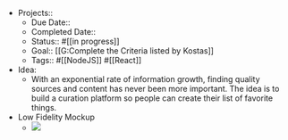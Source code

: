 - Projects::
    - Due Date::
    - Completed Date::
    - Status:: #[[in progress]]
    - Goal:: [[G:Complete the Criteria listed by Kostas]]
    - Tags:: #[[NodeJS]] #[[React]]
- Idea:
    - With an exponential rate of information growth, finding quality sources and content has never been more important. The idea is to build a curation platform so people can create their list of favorite things.
- Low Fidelity Mockup
    - ![](https://firebasestorage.googleapis.com/v0/b/firescript-577a2.appspot.com/o/imgs%2Fapp%2Fandyjgao%2F6pmahDJ5bZ.png?alt=media&token=71a0a358-5ddc-425c-a89d-7c1bd0cdf88f)
